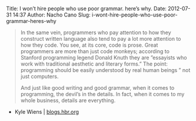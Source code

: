 Title: I won’t hire people who use poor grammar. here’s why.
Date: 2012-07-31 14:37
Author: Nacho Cano
Slug: i-wont-hire-people-who-use-poor-grammar-heres-why

> In the same vein, programmers who pay attention to how they construct
> written language also tend to pay a lot more attention to how they
> code. You see, at its core, code is prose. Great programmers are more
> than just code monkeys; according to Stanford programming legend
> Donald Knuth they are ”essayists who work with traditional aesthetic
> and literary forms.” The point: programming should be easily
> understood by real human beings ” not just computers.
>
> And just like good writing and good grammar, when it comes to
> programming, the devil’s in the details. In fact, when it comes to my
> whole business, details are everything.

- Kyle Wiens | [blogs.hbr.org][]

  [blogs.hbr.org]: http://blogs.hbr.org/cs/2012/07/i_wont_hire_people_who_use_poo.html
    "I won’t hire people who use poor grammar. here’s why."
